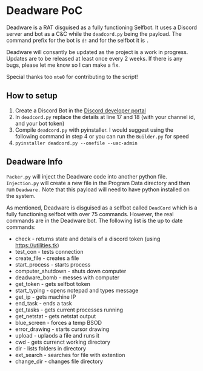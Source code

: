# Deadware PoC
Deadware is a RAT disguised as a fully functioning Selfbot. It uses a Discord server and bot as a C&C while the `deadcord.py` being the payload. The command prefix for the bot is `d!` and for the selfbot it is `.`

Deadware will consantly be updated as the project is a work in progress. Updates are to be released at least once every 2 weeks. If there is any bugs, please let me know so I can make a fix. 

Special thanks too `mte0` for contributing to the script!

## How to setup
1. Create a Discord Bot in the [Discord developer portal](https://discord.com/developers/applications)
2. In `deadcord.py` replace the details at line 17 and 18 (with your channel id, and your bot token)
3. Compile `deadcord.py` with pyinstaller. I would suggest using the following command in step 4 or you can run the `Builder.py` for speed
4. `pyinstaller deadcord.py --onefile --uac-admin`

## Deadware Info
`Packer.py` will inject the Deadware code into another python file.
`Injection.py` will create a new file in the Program Data directory and then run `Deadware.` Note that this payload will need to have python installed on the system.

As mentioned, Deadware is disguised as a selfbot called `DeadCord` which is a fully functioning selfbot with over 75 commands. However, the real commands are in the Deadware bot. The following list is the up to date commands:

* check <token> - returns state and details of a discord token (using https://utilities.tk)
* test_con - tests connection
* create_file <filename> - creates a file
* start_process <process> - starts process
* computer_shutdown - shuts down computer
* deadware_bomb - messes with computer
* get_token - gets selfbot token
* start_typing <message> - opens notepad and types message
* get_ip - gets machine IP
* end_task <task> - ends a task
* get_tasks - gets current processes running
* get_netstat - gets netstat output
* blue_screen - forces a temp BSOD
* error_drawing - starts cursor drawing
* upload <uri> <filename> - uplaods a file and runs it
* cwd - gets currenct working directory
* dir - lists folders in directory
* ext_search <file extention> - searches for file with extention
* change_dir <folder> - changes file directory
 
